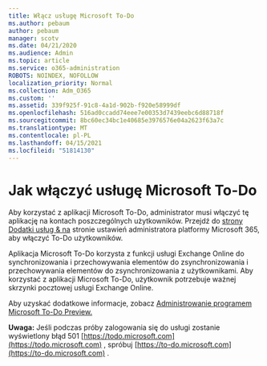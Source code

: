 ```yaml
---
title: Włącz usługę Microsoft To-Do
ms.author: pebaum
author: pebaum
manager: scotv
ms.date: 04/21/2020
ms.audience: Admin
ms.topic: article
ms.service: o365-administration
ROBOTS: NOINDEX, NOFOLLOW
localization_priority: Normal
ms.collection: Adm_O365
ms.custom: ''
ms.assetid: 339f925f-91c8-4a1d-902b-f920e58999df
ms.openlocfilehash: 516ad0ccadd74eee7e00353d7439eebc6d88718f
ms.sourcegitcommit: 8bc60ec34bc1e40685e3976576e04a2623f63a7c
ms.translationtype: MT
ms.contentlocale: pl-PL
ms.lasthandoff: 04/15/2021
ms.locfileid: "51814130"
---
```

# <a name="how-to-enable-microsoft-to-do"></a>Jak włączyć usługę Microsoft To-Do

Aby korzystać z aplikacji Microsoft To-Do, administrator musi włączyć tę aplikację na kontach poszczególnych użytkowników. Przejdź do [strony Dodatki usług &amp; na](https://portal.office.com/adminportal/home#/Settings/ServicesAndAddIns) stronie ustawień administratora platformy Microsoft 365, aby włączyć To-Do użytkowników.
  
Aplikacja Microsoft To-Do korzysta z funkcji usługi Exchange Online do synchronizowania i przechowywania elementów do zsynchronizowania i przechowywania elementów do zsynchronizowania z użytkownikami. Aby korzystać z aplikacji Microsoft To-Do, użytkownik potrzebuje ważnej skrzynki pocztowej usługi Exchange Online.
  
Aby uzyskać dodatkowe informacje, zobacz [Administrowanie programem Microsoft To-Do Preview.](https://support.office.com/article/490c1a8c-2333-4952-8125-841afadb9620.aspx)
  
 **Uwaga:** Jeśli podczas próby zalogowania się do usługi zostanie wyświetlony błąd 501 [https://todo.microsoft.com](https://todo.microsoft.com) , spróbuj [https://to-do.microsoft.com](https://to-do.microsoft.com) .
  

